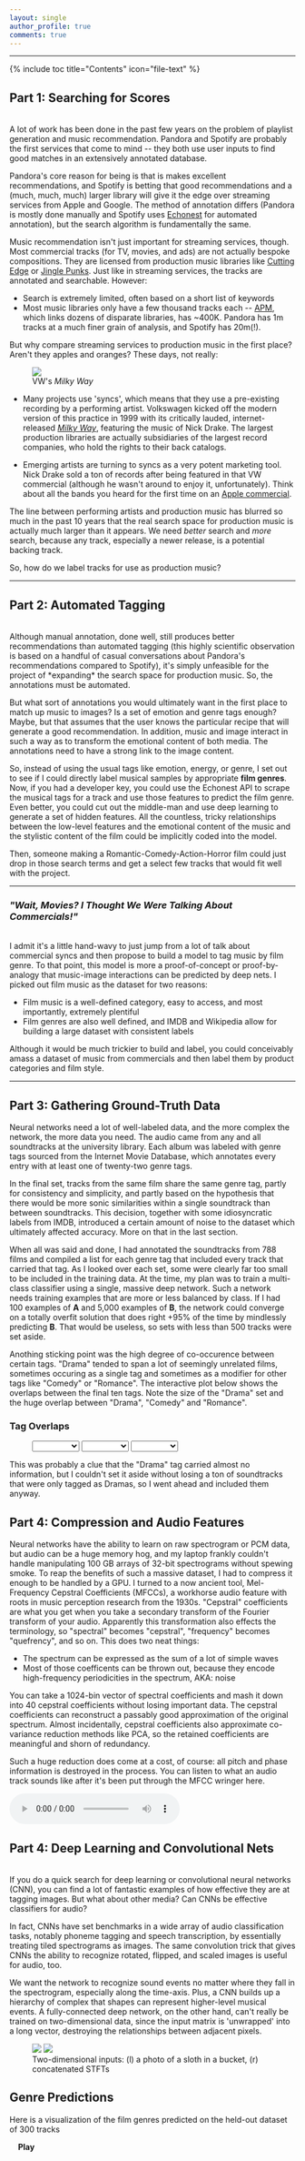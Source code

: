 ```yaml
---
layout: single
author_profile: true
comments: true
---
```


---
<style>
	div.venntooltip {   
	  position: absolute;           
	  text-align: center;                          
	  padding: 2px;             
	  font: 12px sans-serif;        
	  background: #EEE;   
	  border: 0px;      
	  border-radius: 8px;           
	  pointer-events: none;         
}
</style>

<script src="http://d3js.org/d3.v3.min.js" charset="utf-8"></script>
<script src="https://ajax.googleapis.com/ajax/libs/jquery/1.8.3/jquery.min.js"></script>
<script src="http://code.jquery.com/ui/1.9.2/jquery-ui.js"></script>
<script src="../assets/js/vendor/venn/venn.js"></script>

{% include toc title="Contents" icon="file-text" %}


## Part 1: Searching for Scores ##  
<br/>
A lot of work has been done in the past few years on the problem of playlist generation and music recommendation. Pandora and Spotify are probably the first services that come to mind -- they both use user inputs to find good matches in an extensively annotated database. 

Pandora's core reason for being is that is makes excellent recommendations, and Spotify is betting that good recommendations and a (much, much, much) larger library will give it the edge over streaming services from Apple and Google. The method of annotation differs (Pandora is mostly done manually and Spotify uses [Echonest](http://the.echonest.com) for automated annotation), but the search algorithm is fundamentally the same. 

Music recommendation isn't just important for streaming services, though. Most commercial tracks (for TV, movies, and ads) are not actually bespoke compositions. They are licensed from production music libraries like [Cutting Edge](http://cuttingedge.sourceaudio.com) or [Jingle Punks](http://jinglepunks.com). Just like in streaming services, the tracks are annotated and searchable. However:

* Search is extremely limited, often based on a short list of keywords
* Most music libraries only have a few thousand tracks each -- [APM](http://www.apmmusic.com), which links dozens of disparate libraries, has ~400K. Pandora has 1m tracks at a much finer grain of analysis, and Spotify has 20m(!).

But why compare streaming services to production music in the first place? Aren't they apples and oranges? These days, not really:

<figure class='align-right'>
	<img src='../images/pink_moon.jpg'>
	<figcaption>VW's <i>Milky Way</i></figcaption>
</figure>

* Many projects use 'syncs', which means that they use a pre-existing recording by a performing artist. Volkswagen kicked off the modern version of this practice in 1999 with its critically lauded, internet-released [*Milky Way*](https://www.youtube.com/watch?v=0nWuCZe4lSE), featuring the music of Nick Drake. The largest production libraries are actually subsidiaries of the largest record companies, who hold the rights to their back catalogs. 

* Emerging artists are turning to syncs as a very potent marketing tool. Nick Drake sold a ton of records after being featured in that VW commercial (although he wasn't around to enjoy it, unfortunately). Think about all the bands you heard for the first time on an [Apple commercial](http://www.applemusic.info).


The line between performing artists and production music has blurred so much in the past 10 years that the real search space for production music is actually much larger than it appears. We need *better* search and *more* search, because any track, especially a newer release, is a potential backing track. 

So, how do we label tracks for use as production music?

***

## Part 2: Automated Tagging ##
<br/>
Although manual annotation, done well, still produces better recommendations than automated tagging (this highly scientific observation is based on a handful of casual conversations about Pandora's recommendations compared to Spotify), it's simply unfeasible for the project of *expanding* the search space for production music. So, the annotations must be automated.

But what sort of annotations you would ultimately want in the first place to match up music to images? Is a set of emotion and genre tags enough? Maybe, but that assumes that the user knows the particular recipe that will generate a good recommendation. In addition, music and image interact in such a way as to transform the emotional content of both media. The annotations need to have a strong link to the image content. 

So, instead of using the usual tags like emotion, energy, or genre, I set out to see if I could directly label musical samples by appropriate **film genres**. Now, if you had a developer key, you could use the Echonest API to scrape the musical tags for a track and use those features to predict the film genre. Even better, you could cut out the middle-man and use deep learning to generate a set of hidden features. All the countless, tricky relationships between the low-level features and the emotional content of the music and the stylistic content of the film could be implicitly coded into the model.

Then, someone making a Romantic-Comedy-Action-Horror film could just drop in those search terms and get a select few tracks that would fit well with the project.

---

### *"Wait, Movies? I Thought We Were Talking About Commercials!"* ###
<br/>
I admit it's a little hand-wavy to just jump from a lot of talk about commercial syncs and then propose to build a model to tag music by film genre. To that point, this model is more a proof-of-concept or proof-by-analogy that music-image interactions can be predicted by deep nets. I picked out film music as the dataset for two reasons:

* Film music is a well-defined category, easy to access, and most importantly, extremely plentiful
* Film genres are also well defined, and IMDB and Wikipedia allow for building a large dataset with consistent labels

Although it would be much trickier to build and label, you could conceivably amass a dataset of music from commercials and then label them by product categories and film style.

***


## Part 3: Gathering Ground-Truth Data ##

Neural networks need a lot of well-labeled data, and the more complex the network, the more data you need. The audio came from any and all soundtracks at the university library. Each album was labeled with genre tags sourced from the Internet Movie Database, which annotates every entry with at least one of twenty-two genre tags. 

In the final set, tracks from the same film share the same genre tag, partly for consistency and simplicity, and partly based on the hypothesis that there would be more sonic similarities within a single soundtrack than between soundtracks. This decision, together with some idiosyncratic labels from IMDB, introduced a certain amount of noise to the dataset which ultimately affected accuracy. More on that in the last section.

When all was said and done, I had annotated the soundtracks from 788 films and compiled a list for each genre tag that included every track that carried that tag. As I looked over each set, some were clearly far too small to be included in the training data. At the time, my plan was to train a multi-class classifier using a single, massive deep network. Such a network needs training examples that are more or less balanced by class. If I had 100 examples of **A** and 5,000 examples of **B**, the network could converge on a totally overfit solution that does right +95% of the time by mindlessly predicting **B**. That would be useless, so sets with less than 500 tracks were set aside.

Anothing sticking point was the high degree of co-occurence between certain tags. "Drama" tended to span a lot of seemingly unrelated films, sometimes occuring as a single tag and sometimes as a modifier for other tags like "Comedy" or "Romance". The interactive plot below shows the overlaps between the final ten tags. Note the size of the "Drama" set and the huge overlap between "Drama", "Comedy" and "Romance".

<h3>Tag Overlaps</h3>
 
<figure class='half'>
<select id='dd1' onchange='renderVenn()'>
  <option value="N"></option>
  <option value="Action">Action</option>
  <option value="Adventure">Adventure</option>
  <option value="Comedy">Comedy</option>
  <option value="Crime">Crime</option>
  <option value="Drama">Drama</option>
  <option value="Fantasy">Fantasy</option>
  <option value="Musical">Musical</option>
  <option value="Romance">Romance</option>
  <option value="Sci-Fi">Sci-Fi</option>
  <option value="Thriller">Thriller</option>
</select>

<select id='dd2' onchange='renderVenn()'>
  <option value="N"></option>
  <option value="Action">Action</option>
  <option value="Adventure">Adventure</option>
  <option value="Comedy">Comedy</option>
  <option value="Crime">Crime</option>
  <option value="Drama">Drama</option>
  <option value="Fantasy">Fantasy</option>
  <option value="Musical">Musical</option>
  <option value="Romance">Romance</option>
  <option value="Sci-Fi">Sci-Fi</option>
  <option value="Thriller">Thriller</option>
</select>

<select id='dd3' onchange='renderVenn()'>
  <option value="N"></option>
  <option value="Action">Action</option>
  <option value="Adventure">Adventure</option>
  <option value="Comedy">Comedy</option>
  <option value="Crime">Crime</option>
  <option value="Drama">Drama</option>
  <option value="Fantasy">Fantasy</option>
  <option value="Musical">Musical</option>
  <option value="Romance">Romance</option>
  <option value="Sci-Fi">Sci-Fi</option>
  <option value="Thriller">Thriller</option>
</select>
</figure>

<figure id='venn'></figure>

This was probably a clue that the "Drama" tag carried almost no information, but I couldn't set it aside without losing a ton of soundtracks that were only tagged as Dramas, so I went ahead and included them anyway.

## Part 4: Compression and Audio Features ##

Neural networks have the ability to learn on raw spectrogram or PCM data, but audio can be a huge memory hog, and my laptop frankly couldn't handle manipulating 100 GB arrays of 32-bit spectrograms without spewing smoke. To reap the benefits of such a massive dataset, I had to compress it enough to be handled by a GPU. I turned to a now ancient tool, Mel-Frequency Cepstral Coefficients (MFCCs), a workhorse audio feature with roots in music perception research from the 1930s. "Cepstral" coefficients are what you get when you take a secondary transform of the Fourier transform of your audio. Apparently this transformation also effects the terminology, so "spectral" becomes "cepstral", "frequency" becomes "quefrency", and so on. This does two neat things:

* The spectrum can be expressed as the sum of a lot of simple waves
* Most of those coefficents can be thrown out, because they encode high-frequency periodicities in the spectrum, AKA: noise

You can take a 1024-bin vector of spectral coefficients and mash it down into 40 cepstral coefficients without losing important data. The cepstral coefficients can reconstruct a passably good approximation of the original spectrum. Almost incidentally, cepstral coefficients also approximate co-variance reduction methods like PCA, so the retained coefficients are meaningful and shorn of redundancy.

Such a huge reduction does come at a cost, of course: all pitch and phase information is destroyed in the process. You can listen to what an audio track sounds like after it's been put through the MFCC wringer here.

<audio id='MFCC' src='../assets/data/Raiders_Fade.m4a' controls></audio>

## Part 4: Deep Learning and Convolutional Nets ##
<br/>
If you do a quick search for deep learning or convolutional neural networks (CNN), you can find a lot of fantastic examples of how effective they are at tagging images. But what about other media? Can CNNs be effective classifiers for audio?

In fact, CNNs have set benchmarks in a wide array of audio classification tasks, notably phoneme tagging and speech transcription, by essentially treating tiled spectrograms as images. The same convolution trick that gives CNNs the ability to recognize rotated, flipped, and scaled images is useful for audio, too. 

We want the network to recognize sound events no matter where they fall in the spectrogram, especially along the time-axis. Plus, a CNN builds up a hierarchy of complex that shapes can represent higher-level musical events. A fully-connected deep network, on the other hand, can't really be trained on two-dimensional data, since the input matrix is 'unwrapped' into a long vector, destroying the relationships between adjacent pixels.

<figure class='half'>
	<img src='../images/sloth.jpg'>
	<img src='../images/spect.png'>
	<figcaption>Two-dimensional inputs: (l) a photo of a sloth in a bucket, (r) concatenated STFTs</figcaption>
</figure>



<script>

document.getElementById('dd1').value = 'Romance';
document.getElementById('dd2').value = 'Comedy';
document.getElementById('dd3').value = 'Drama';

var tooltip = d3.select("body").append("div")
		    .attr("class", "venntooltip")
		    .style('opacity',0);

var venn_chart = venn.VennDiagram();
renderVenn();

d3.select(window).on('resize', renderVenn); 

function renderVenn() {
	d3.json('../assets/data/tag_sets.json', function(error,master_set) {

		function updateSets() {
			sets = [];
			fields = [document.getElementById('dd1').value,document.getElementById('dd2').value,document.getElementById('dd3').value];
			
			master_set.forEach(function(e,i) {
				if(e.sets.every(function(val) { return fields.indexOf(val) >= 0; })) {
					sets.push(e);
				};
			});
			d3.select("#venn").datum(sets).call(venn_chart);
			d3.select('#venn').select('svg')
				.attr('width','100%')
				.attr('height','100%')
				.attr('viewBox','0 0 600 400');
		}

		updateSets();

		var div = d3.select("#venn");

		div.selectAll("path")
    		.style("stroke-opacity", 0)
    		.style("stroke", "#fff")
    		.style("stroke-width", 0);

		div.selectAll("g")
		    .on("mouseover", function(d, i) {
		        venn.sortAreas(div, d);

		        tooltip.transition().duration(400).style("opacity", .9);

		        tooltip.text(d.size+' films in '+d.sets.join(' + '));


		        var selection = d3.select(this).transition("tooltip").duration(400);
		        selection.select("path")
		            .style("stroke-width", '5px')
		            .style("stroke-color", 'white')
		            .style("fill-opacity", d.sets.length == 1 ? .4 : .1)
		            .style("stroke-opacity", 1);
		    })

		    .on("mousemove", function() {
		        tooltip.style("left", (d3.event.pageX) + "px")
		               .style("top", (d3.event.pageY - 28) + "px");
		    })

		    .on("mouseout", function(d, i) {
		        tooltip.transition().duration(400).style("opacity", 0);
		        var selection = d3.select(this).transition("tooltip").duration(400);
		        selection.select("path")
		            .style("stroke-width", '0px')
		            .style("fill-opacity", d.sets.length == 1 ? .25 : .0)
		            .style("stroke-opacity", 0);
		    });
	});

};

</script>

<h2>Genre Predictions</h2>
<p>Here is a visualization of the film genres predicted on the held-out dataset of 300 tracks</p>
<div id='chart' class='align-center'></div>
<audio id='audio'></audio>
<h3 id='d3_title' style='margin-left: 15px;margin-right: 15px; margin-top: 0px; margin-bottom: 0px;'></h3>
<h4 id='play_btn' style='margin-left: 15px;margin-top: 10px;cursor: pointer;'>Play</h4>
    


<script type="text/javascript">  

console.log('script running');

var audio = document.getElementById('audio');

var url = '../assets/data/pooling_dict.json'
	, margin = {top: 30, right: 10, bottom: 30, left: 10}
	, width = parseInt(d3.select('#chart').style('width'), 10)
	, width = width - margin.left - margin.right
	, height = 200 
	, barHeight = 20
	, spacing = 3
	, percent = d3.format('%')
	, i = 0
	, genres = ['Action','Adventure','Comedy','Crime','Drama','Fantasy','Musical','Romance','Sci-Fi','Thriller'];


var x = d3.scale.linear()
	.range([0, width])
	.domain([0, 1.0]); 

var y = d3.scale.ordinal();

var xAxis = d3.svg.axis()
	.scale(x)
	.tickFormat(percent);


var filmFn = function(d) {return d.Film};
var predFn = function(d) {return d.Predictions};
var targFn = function(d) {return d.Targets};
var cueFn = function(d) {return d.Cue};
var compFn = function(d) {return d.Composer};
var yearFn = function(d) {return parseInt(d.year)};


var chart = d3.select('#chart').append('svg')
	.style('width', (width + margin.left + margin.right) + 'px')
	.append('g')
	.attr('transform', 'translate(' + [margin.left, margin.top] + ')');



function load_and_render() {
	d3.json(url, function(error,d) {
		return d;
	}).get(function(err,json) {

		data = json[Math.floor(Math.random()*json.length)];

		song_title = data.Cue.slice(3,-4).replace(/_\d/g,' ');

		console.log(data.Film);

		searchAndPlay(song_title,data.Film.slice(0,10));

		y.domain(d3.range(data['Predictions'].length))
			.rangeBands([0, data['Predictions'].length * barHeight]);

		x.domain([d3.min(data.Predictions)*0.9, d3.max(data.Predictions)]);


		height = y.rangeExtent()[1];
		d3.select(chart.node().parentNode)
			.style('height', (height + margin.top + margin.bottom) + 'px');

		document.getElementById("d3_title").innerHTML = '"'+song_title+'", from '+data.Film;


		var bars = chart.selectAll('.bar')
			.data(data['Predictions'])
			.enter().append('g')
			.attr('class','bar')
			.attr('transform', function(d,i) {return 'translate(0,' + y(i) + ')'; });


		bars.append('rect')
			.attr('class','background')
			.attr('height', y.rangeBand())
			.attr('width',width);

		bars.append('rect')
			.attr('class', 'percent')
			.attr('height', y.rangeBand())
			.attr('width', function(d) {return x(d); })
			.style('fill', function(d,i) {return (data.Targets[i]) ? '#b8e0b8' : '#b8cce0'});

		bars.append('text')
        	.text(function(d,i) { return genres[i]; })
        	.attr('class', 'name')
        	.attr('y', y.rangeBand() - 5)
        	.attr('x', spacing);
	});
};


load_and_render();

var auto_step = setInterval(next, 15000);
var play_track = false;

function next() {
	$('#audio').animate({volume: 0.0}, 1000);
	setTimeout(updateData,1000);
};

document.getElementById("play_btn").addEventListener("click", function() {
	play_track = !play_track;
	if(play_track==true) {
		searchAndPlay(song_title,data.Film.slice(0,10));
		this.innerHTML = 'Mute';
		this.color = '#FFF';
	} else {
		audio.pause();
		this.innerHTML = 'Play';
		this.color ='#222';
	};
});

function updateData() {

	d3.json(url, function(error,d) {
		return d; 
	}).get(function(err,json) {

		data = json[Math.floor(Math.random()*json.length)];

		song_title = data.Cue.slice(3,-4).replace(/_\d/g,' ');

		console.log(data.Film);

		if(play_track==true) {
			searchAndPlay(song_title,data.Film.slice(0,10));
		};

		y.domain(d3.range(data['Predictions'].length))
			.rangeBands([0, data['Predictions'].length * barHeight]);

		x.domain([d3.min(data.Predictions)*0.9, d3.max(data.Predictions)]);

		height = y.rangeExtent()[1];
		d3.select(chart.node().parentNode)
			.style('height', (height + margin.top + margin.bottom) + 'px');

		document.getElementById("d3_title").innerHTML = '"'+data.Cue.slice(3,-4)+'", from '+data.Film;

		var bars = d3.selectAll('.bar')
			.data(data['Predictions']).transition();

		bars.select('.percent')
			.duration(function(d,i) {return i*300})
			.attr('width', function(d,i) {return x(d); })
			.style('fill', function(d,i) {return (data.Targets[i]) ? '#b8e0b8' : '#b8cce0'})
	});
};

d3.select(window).on('resize', resize); 

function resize() {
    width = parseInt(d3.select('#chart').style('width'), 10);
    width = width - margin.left - margin.right;


    x.range([0, width]);
    d3.select(chart.node().parentNode)
        .style('height', (y.rangeExtent()[1] + margin.top + margin.bottom) + 'px')
        .style('width', (width + margin.left + margin.right) + 'px');

    chart.selectAll('rect.background')
        .attr('width', width);

    chart.selectAll('rect.percent')
        .attr('width', function(d) { return x(d); });

};

function searchAndPlay(songName,albumName) {


    playSong(songName,albumName);

    function searchTracks(query) {
    	console.log(query);
        $.ajax({
            url: 'https://api.spotify.com/v1/search',
            data: {
                q: query,
                type: 'track'
            },
            success: function (response) {
                if (response.tracks.items.length) {
                    var track = response.tracks.items[0];
                    audio.src = track.preview_url;
                    audio.volume = 0;
                    audio.play();
                    $('audio').animate({volume: 1.0}, 2000);
                    console.log(track.name,track.album,track.artist);

                }
                else {
                	updateData();
                }
            }
        });
    };

    function playSong(songName, albumName) {
        var query = '"'+songName+'"';
        if (albumName) {
            query += ' album:' + '"'+albumName+'"';
        };

        searchTracks(query);
    };
};

